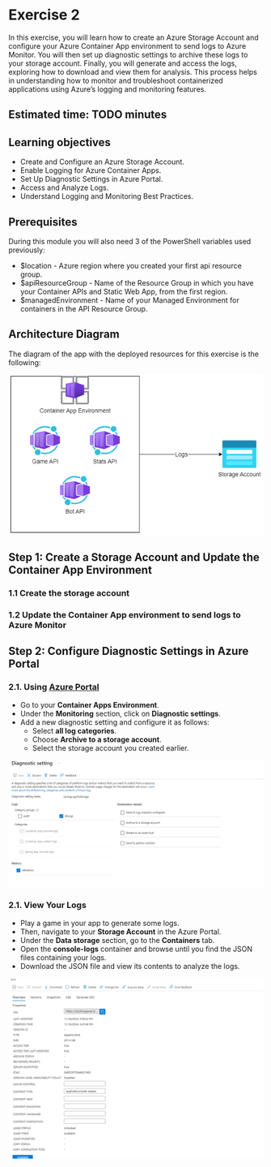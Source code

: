 # Exercise 2

In this exercise, you will learn how to create an Azure Storage Account and configure your Azure Container App environment to send logs to Azure Monitor. You will then set up diagnostic settings to archive these logs to your storage account. Finally, you will generate and access the logs, exploring how to download and view them for analysis. This process helps in understanding how to monitor and troubleshoot containerized applications using Azure’s logging and monitoring features.

## Estimated time: TODO minutes

## Learning objectives

- Create and Configure an Azure Storage Account.
- Enable Logging for Azure Container Apps.
- Set Up Diagnostic Settings in Azure Portal.
- Access and Analyze Logs.
- Understand Logging and Monitoring Best Practices.

## Prerequisites

During this module you will also need 3 of the PowerShell variables used previously:

- $location - Azure region where you created your first api resource group.
- $apiResourceGroup - Name of the Resource Group in which you have your Container APIs and Static Web App, from the first region.
- $managedEnvironment - Name of your Managed Environment for containers in the API Resource Group.

## Architecture Diagram

The diagram of the app with the deployed resources for this exercise is the following:

![App Architecture Diagram](./images/Module6_Ex2.drawio.png)

## Step 1: Create a Storage Account and Update the Container App Environment

### 1.1 Create the storage account

### 1.2 Update the Container App environment to send logs to Azure Monitor

## Step 2: Configure Diagnostic Settings in Azure Portal

### 2.1. Using [Azure Portal](https://portal.azure.com/)

- Go to your **Container Apps Environment**.
- Under the **Monitoring** section, click on **Diagnostic settings**.
- Add a new diagnostic setting and configure it as follows:
  - Select **all log categories**.
  - Choose **Archive to a storage account**.
  - Select the storage account you created earlier.

![Container Apps Environment diagnostics settings](../module-6-microservices-architecture/images/image3.png)

### 2.1. View Your Logs

- Play a game in your app to generate some logs.
- Then, navigate to your **Storage Account** in the Azure Portal.
- Under the **Data storage** section, go to the **Containers** tab.
- Open the **console-logs** container and browse until you find the JSON files containing your logs.
- Download the JSON file and view its contents to analyze the logs.

![Console Logs container](../module-6-microservices-architecture/images/image4.png)
